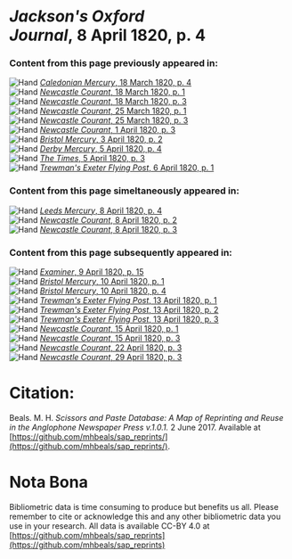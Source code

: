 # *Jackson's Oxford Journal*, 8 April 1820, p. 4  
  
### Content from this page previously appeared in:  
![Hand](http://scissorsandpaste.net/wp-content/uploads/2017/06/smallhandpointer.png) [*Caledonian Mercury*, 18 March 1820, p. 4](https://mhbeals.github.io/sap_html/Caledonian-Mercury/Caledonian-Mercury-18-March-1820-p-4)  
![Hand](http://scissorsandpaste.net/wp-content/uploads/2017/06/smallhandpointer.png) [*Newcastle Courant*, 18 March 1820, p. 1](https://mhbeals.github.io/sap_html/Newcastle-Courant/Newcastle-Courant-18-March-1820-p-1)  
![Hand](http://scissorsandpaste.net/wp-content/uploads/2017/06/smallhandpointer.png) [*Newcastle Courant*, 18 March 1820, p. 3](https://mhbeals.github.io/sap_html/Newcastle-Courant/Newcastle-Courant-18-March-1820-p-3)  
![Hand](http://scissorsandpaste.net/wp-content/uploads/2017/06/smallhandpointer.png) [*Newcastle Courant*, 25 March 1820, p. 1](https://mhbeals.github.io/sap_html/Newcastle-Courant/Newcastle-Courant-25-March-1820-p-1)  
![Hand](http://scissorsandpaste.net/wp-content/uploads/2017/06/smallhandpointer.png) [*Newcastle Courant*, 25 March 1820, p. 3](https://mhbeals.github.io/sap_html/Newcastle-Courant/Newcastle-Courant-25-March-1820-p-3)  
![Hand](http://scissorsandpaste.net/wp-content/uploads/2017/06/smallhandpointer.png) [*Newcastle Courant*, 1 April 1820, p. 3](https://mhbeals.github.io/sap_html/Newcastle-Courant/Newcastle-Courant-1-April-1820-p-3)  
![Hand](http://scissorsandpaste.net/wp-content/uploads/2017/06/smallhandpointer.png) [*Bristol Mercury*, 3 April 1820, p. 2](https://mhbeals.github.io/sap_html/Bristol-Mercury/Bristol-Mercury-3-April-1820-p-2)  
![Hand](http://scissorsandpaste.net/wp-content/uploads/2017/06/smallhandpointer.png) [*Derby Mercury*, 5 April 1820, p. 4](https://mhbeals.github.io/sap_html/Derby-Mercury/Derby-Mercury-5-April-1820-p-4)  
![Hand](http://scissorsandpaste.net/wp-content/uploads/2017/06/smallhandpointer.png) [*The Times*, 5 April 1820, p. 3](https://mhbeals.github.io/sap_html/The-Times/The-Times-5-April-1820-p-3)  
![Hand](http://scissorsandpaste.net/wp-content/uploads/2017/06/smallhandpointer.png) [*Trewman's Exeter Flying Post*, 6 April 1820, p. 1](https://mhbeals.github.io/sap_html/Trewman's-Exeter-Flying-Post/Trewman's-Exeter-Flying-Post-6-April-1820-p-1)  
  
### Content from this page simeltaneously appeared in:  
![Hand](http://scissorsandpaste.net/wp-content/uploads/2017/06/smallhandpointer.png) [*Leeds Mercury*, 8 April 1820, p. 4](https://mhbeals.github.io/sap_html/Leeds-Mercury/Leeds-Mercury-8-April-1820-p-4)  
![Hand](http://scissorsandpaste.net/wp-content/uploads/2017/06/smallhandpointer.png) [*Newcastle Courant*, 8 April 1820, p. 2](https://mhbeals.github.io/sap_html/Newcastle-Courant/Newcastle-Courant-8-April-1820-p-2)  
![Hand](http://scissorsandpaste.net/wp-content/uploads/2017/06/smallhandpointer.png) [*Newcastle Courant*, 8 April 1820, p. 3](https://mhbeals.github.io/sap_html/Newcastle-Courant/Newcastle-Courant-8-April-1820-p-3)  
  
### Content from this page subsequently appeared in:  
![Hand](http://scissorsandpaste.net/wp-content/uploads/2017/06/smallhandpointer.png) [*Examiner*, 9 April 1820, p. 15](https://mhbeals.github.io/sap_html/Examiner/Examiner-9-April-1820-p-15)  
![Hand](http://scissorsandpaste.net/wp-content/uploads/2017/06/smallhandpointer.png) [*Bristol Mercury*, 10 April 1820, p. 1](https://mhbeals.github.io/sap_html/Bristol-Mercury/Bristol-Mercury-10-April-1820-p-1)  
![Hand](http://scissorsandpaste.net/wp-content/uploads/2017/06/smallhandpointer.png) [*Bristol Mercury*, 10 April 1820, p. 4](https://mhbeals.github.io/sap_html/Bristol-Mercury/Bristol-Mercury-10-April-1820-p-4)  
![Hand](http://scissorsandpaste.net/wp-content/uploads/2017/06/smallhandpointer.png) [*Trewman's Exeter Flying Post*, 13 April 1820, p. 1](https://mhbeals.github.io/sap_html/Trewman's-Exeter-Flying-Post/Trewman's-Exeter-Flying-Post-13-April-1820-p-1)  
![Hand](http://scissorsandpaste.net/wp-content/uploads/2017/06/smallhandpointer.png) [*Trewman's Exeter Flying Post*, 13 April 1820, p. 2](https://mhbeals.github.io/sap_html/Trewman's-Exeter-Flying-Post/Trewman's-Exeter-Flying-Post-13-April-1820-p-2)  
![Hand](http://scissorsandpaste.net/wp-content/uploads/2017/06/smallhandpointer.png) [*Trewman's Exeter Flying Post*, 13 April 1820, p. 3](https://mhbeals.github.io/sap_html/Trewman's-Exeter-Flying-Post/Trewman's-Exeter-Flying-Post-13-April-1820-p-3)  
![Hand](http://scissorsandpaste.net/wp-content/uploads/2017/06/smallhandpointer.png) [*Newcastle Courant*, 15 April 1820, p. 1](https://mhbeals.github.io/sap_html/Newcastle-Courant/Newcastle-Courant-15-April-1820-p-1)  
![Hand](http://scissorsandpaste.net/wp-content/uploads/2017/06/smallhandpointer.png) [*Newcastle Courant*, 15 April 1820, p. 3](https://mhbeals.github.io/sap_html/Newcastle-Courant/Newcastle-Courant-15-April-1820-p-3)  
![Hand](http://scissorsandpaste.net/wp-content/uploads/2017/06/smallhandpointer.png) [*Newcastle Courant*, 22 April 1820, p. 3](https://mhbeals.github.io/sap_html/Newcastle-Courant/Newcastle-Courant-22-April-1820-p-3)  
![Hand](http://scissorsandpaste.net/wp-content/uploads/2017/06/smallhandpointer.png) [*Newcastle Courant*, 29 April 1820, p. 3](https://mhbeals.github.io/sap_html/Newcastle-Courant/Newcastle-Courant-29-April-1820-p-3)  


# Citation: 

Beals. M. H. *Scissors and Paste Database: A Map of Reprinting and Reuse in the Anglophone Newspaper Press v.1.0.1.* 2 June 2017. Available at [https://github.com/mhbeals/sap_reprints/](https://github.com/mhbeals/sap_reprints/). 

# Nota Bona

Bibliometric data is time consuming to produce but benefits us all. Please remember to cite or acknowledge this and any other bibliometric data you use in your research. All data is available CC-BY 4.0 at [https://github.com/mhbeals/sap_reprints](https://github.com/mhbeals/sap_reprints)